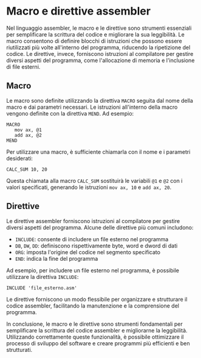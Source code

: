 # Macro e direttive assembler

Nel linguaggio assembler, le macro e le direttive sono strumenti essenziali per semplificare la scrittura del codice e migliorare la sua leggibilità. Le macro consentono di definire blocchi di istruzioni che possono essere riutilizzati più volte all'interno del programma, riducendo la ripetizione del codice. Le direttive, invece, forniscono istruzioni al compilatore per gestire diversi aspetti del programma, come l'allocazione di memoria e l'inclusione di file esterni.

## Macro

Le macro sono definite utilizzando la direttiva `MACRO` seguita dal nome della macro e dai parametri necessari. Le istruzioni all'interno della macro vengono definite con la direttiva `MEND`. Ad esempio:

```assembly
MACRO
   mov ax, @1
   add ax, @2
MEND
```

Per utilizzare una macro, è sufficiente chiamarla con il nome e i parametri desiderati:

```assembly
CALC_SUM 10, 20
```

Questa chiamata alla macro `CALC_SUM` sostituirà le variabili `@1` e `@2` con i valori specificati, generando le istruzioni `mov ax, 10` e `add ax, 20`.

## Direttive

Le direttive assembler forniscono istruzioni al compilatore per gestire diversi aspetti del programma. Alcune delle direttive più comuni includono:

- `INCLUDE`: consente di includere un file esterno nel programma
- `DB`, `DW`, `DD`: definiscono rispettivamente byte, word e dword di dati
- `ORG`: imposta l'origine del codice nel segmento specificato
- `END`: indica la fine del programma

Ad esempio, per includere un file esterno nel programma, è possibile utilizzare la direttiva `INCLUDE`:

```assembly
INCLUDE 'file_esterno.asm'
```

Le direttive forniscono un modo flessibile per organizzare e strutturare il codice assembler, facilitando la manutenzione e la comprensione del programma.

In conclusione, le macro e le direttive sono strumenti fondamentali per semplificare la scrittura del codice assembler e migliorarne la leggibilità. Utilizzando correttamente queste funzionalità, è possibile ottimizzare il processo di sviluppo del software e creare programmi più efficienti e ben strutturati.